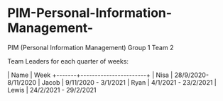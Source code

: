 # PIM-Personal-Information-Management-
PIM (Personal Information Management) Group 1 Team 2

Team Leaders for each quarter of weeks:

| Name  | Week
+-------+-----------------------+
| Nisa  | 28/9/2020-8/11/2020
| Jacob | 9/11/2020 - 3/1/2021
| Ryan  | 4/1/2021 - 23/2/2021
| Lewis | 24/2/2021 - 29/2/2021
